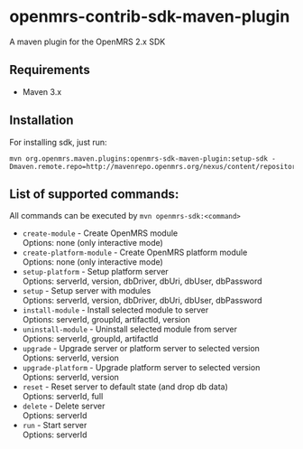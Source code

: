 # openmrs-contrib-sdk-maven-plugin
A maven plugin for the OpenMRS 2.x SDK

## Requirements
 * Maven 3.x
 
## Installation
For installing sdk, just run: <br/>

    mvn org.openmrs.maven.plugins:openmrs-sdk-maven-plugin:setup-sdk -Dmaven.remote.repo=http://mavenrepo.openmrs.org/nexus/content/repositories/public

## List of supported commands:
All commands can be executed by `mvn openmrs-sdk:<command>`

* `create-module` - Create OpenMRS module <br/>
Options: none (only interactive mode)
* `create-platform-module` - Create OpenMRS platform module <br/>
Options: none (only interactive mode)
* `setup-platform` - Setup platform server <br/>
Options: serverId, version, dbDriver, dbUri, dbUser, dbPassword
* `setup` - Setup server with modules <br/>
Options: serverId, version, dbDriver, dbUri, dbUser, dbPassword
* `install-module` - Install selected module to server <br/>
Options: serverId, groupId, artifactId, version
* `uninstall-module` - Uninstall selected module from server <br/>
Options: serverId, groupId, artifactId
* `upgrade` - Upgrade server or platform server to selected version <br/>
Options: serverId, version
* `upgrade-platform` - Upgrade platform server to selected version <br/>
Options: serverId, version
* `reset` - Reset server to default state (and drop db data) <br/>
Options: serverId, full
* `delete` - Delete server <br/>
Options: serverId
* `run` - Start server <br/>
Options: serverId